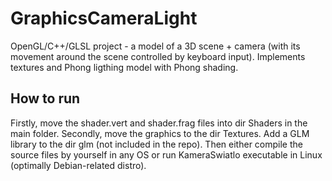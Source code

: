 # GraphicsCameraLight
OpenGL/C++/GLSL project - a model of a 3D scene + camera (with its movement around the scene controlled by keyboard input). Implements textures and Phong ligthing model with Phong shading.

## How to run
Firstly, move the shader.vert and shader.frag files into dir Shaders in the main folder. Secondly, move the graphics to the dir Textures. Add a GLM library to the dir glm (not included in the repo). Then either compile the source files by yourself in any OS or run KameraSwiatlo executable in Linux (optimally Debian-related distro).
